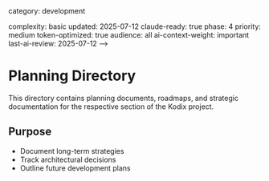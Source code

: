 <!-- AI-METADATA:
<!-- AI-CONTEXT-PRIORITY: always-include="false" summary-threshold="high" -->category: development
complexity: basic
updated: 2025-07-12
claude-ready: true
phase: 4
priority: medium
token-optimized: true
audience: all
ai-context-weight: important
last-ai-review: 2025-07-12
-->

# Planning Directory

This directory contains planning documents, roadmaps, and strategic documentation for the respective section of the Kodix project.

## Purpose
- Document long-term strategies
- Track architectural decisions
- Outline future development plans
